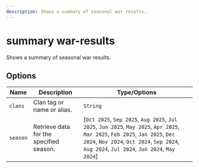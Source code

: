 ```yaml
---
description: Shows a summary of seasonal war results.
---
```


# summary war-results

Shows a summary of seasonal war results.

## Options

| Name | Description | Type/Options |
|------|-------------|--------------|
| `clans` | Clan tag or name or alias. | `String` |
| `season` | Retrieve data for the specified season. | [`Oct 2025`, `Sep 2025`, `Aug 2025`, `Jul 2025`, `Jun 2025`, `May 2025`, `Apr 2025`, `Mar 2025`, `Feb 2025`, `Jan 2025`, `Dec 2024`, `Nov 2024`, `Oct 2024`, `Sep 2024`, `Aug 2024`, `Jul 2024`, `Jun 2024`, `May 2024`] |

